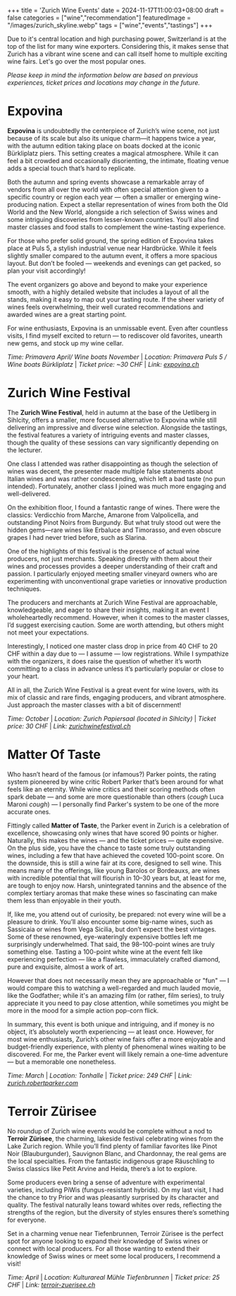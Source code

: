 +++
title = 'Zurich Wine Events'
date = 2024-11-17T11:00:03+08:00
draft = false
categories = ["wine","recommendation"]
featuredImage = "/images/zurich_skyline.webp"
tags = ["wine","events","tastings"]
+++

Due to it's central location and high purchasing power, Switzerland is at the top of the list for many wine exporters. Considering this, it makes sense that Zurich has a vibrant wine scene and can call itself home to multiple exciting wine fairs. Let's go over the most popular ones. 

*Please keep in mind the information below are based on previous experiences, ticket prices and locations may change in the future.*

# Expovina
**Expovina** is undoubtedly the centerpiece of Zurich’s wine scene, not just because of its scale but also its unique charm—it happens twice a year, with the autumn edition taking place on boats docked at the iconic Bürkliplatz piers. This setting creates a magical atmosphere. While it can feel a bit crowded and occasionally disorienting, the intimate, floating venue adds a special touch that’s hard to replicate.

Both the autumn and spring events showcase a remarkable array of vendors from all over the world with often special attention given to a specific country or region each year — often a smaller or emerging wine-producing nation. Expect a stellar representation of wines from both the Old World and the New World, alongside a rich selection of Swiss wines and some intriguing discoveries from lesser-known countries. You’ll also find master classes and food stalls to complement the wine-tasting experience.

For those who prefer solid ground, the spring edition of Expovina takes place at Puls 5, a stylish industrial venue near Hardbrücke. While it feels slightly smaller compared to the autumn event, it offers a more spacious layout. But don’t be fooled — weekends and evenings can get packed, so plan your visit accordingly!

The event organizers go above and beyond to make your experience smooth, with a highly detailed website that includes a layout of all the stands, making it easy to map out your tasting route. If the sheer variety of wines feels overwhelming, their well curated recommendations and awarded wines are a great starting point.

For wine enthusiasts, Expovina is an unmissable event. Even after countless visits, I find myself excited to return — to rediscover old favorites, unearth new gems, and stock up my wine cellar.

*Time: Primavera April/ Wine boats November* | *Location: Primavera Puls 5 / Wine boats Bürkliplatz* | *Ticket price: ~30 CHF* | *Link: [expovina.ch](https://expovina.ch/en-ch/)*

# Zurich Wine Festival
The **Zurich Wine Festival**, held in autumn at the base of the Uetliberg in Sihlcity, offers a smaller, more focused alternative to Expovina while still delivering an impressive and diverse wine selection. Alongside the tastings, the festival features a variety of intriguing events and master classes, though the quality of these sessions can vary significantly depending on the lecturer.

One class I attended was rather disappointing as though the selection of wines was decent, the presenter made multiple false statements about Italian wines and was rather condescending, which left a bad taste (no pun intended). Fortunately, another class I joined was much more engaging and well-delivered.

On the exhibition floor, I found a fantastic range of wines. There were the classics: Verdicchio from Marche, Amarone from Valpolicella, and outstanding Pinot Noirs from Burgundy. But what truly stood out were the hidden gems—rare wines like Erbaluce and Timorasso, and even obscure grapes I had never tried before, such as Slarina.

One of the highlights of this festival is the presence of actual wine producers, not just merchants. Speaking directly with them about their wines and processes provides a deeper understanding of their craft and passion. I particularly enjoyed meeting smaller vineyard owners who are experimenting with unconventional grape varieties or innovative production techniques.

The producers and merchants at Zurich Wine Festival are approachable, knowledgeable, and eager to share their insights, making it an event I wholeheartedly recommend. However, when it comes to the master classes, I’d suggest exercising caution. Some are worth attending, but others might not meet your expectations.

Interestingly, I noticed one master class drop in price from 40 CHF to 20 CHF within a day due to — I assume — low registrations. While I sympathize with the organizers, it does raise the question of whether it’s worth committing to a class in advance unless it’s particularly popular or close to your heart.

All in all, the Zurich Wine Festival is a great event for wine lovers, with its mix of classic and rare finds, engaging producers, and vibrant atmosphere. Just approach the master classes with a bit of discernment!

*Time: October* | *Location: Zurich Papiersaal (located in Sihlcity)* | *Ticket price: 30 CHF* | *Link: [zurichwinefestival.ch](https://zurichwinefestival.ch/)*

# Matter Of Taste
Who hasn’t heard of the famous (or infamous?) Parker points, the rating system pioneered by wine critic Robert Parker that’s been around for what feels like an eternity. While wine critics and their scoring methods often spark debate — and some are more questionable than others (*cough* Luca Maroni *cough*) — I personally find Parker's system to be one of the more accurate ones.

Fittingly called **Matter of Taste**, the Parker event in Zurich is a celebration of excellence, showcasing only wines that have scored 90 points or higher. Naturally, this makes the wines — and the ticket prices — quite expensive. On the plus side, you have the chance to taste some truly outstanding wines, including a few that have achieved the coveted 100-point score. On the downside, this is still a wine fair at its core, designed to sell wine. This means many of the offerings, like young Barolos or Bordeauxs, are wines with incredible potential that will flourish in 10–30 years but, at least for me, are tough to enjoy now. Harsh, unintegrated tannins and the absence of the complex tertiary aromas that make these wines so fascinating can make them less than enjoyable in their youth.

If, like me, you attend out of curiosity, be prepared: not every wine will be a pleasure to drink. You’ll also encounter some big-name wines, such as Sassicaia or wines from Vega Sicilia, but don’t expect the best vintages. Some of these renowned, eye-wateringly expensive bottles left me surprisingly underwhelmed. That said, the 98–100-point wines are truly something else. Tasting a 100-point white wine at the event felt like experiencing perfection — like a flawless, immaculately crafted diamond, pure and exquisite, almost a work of art. 

However that does not necessarily mean they are approachable or "fun" — I would compare this to watching a well-regarded and much lauded movie, like the Godfather; while it's an amazing film (or rather, film series), to truly appreciate it you need to pay close attention, while sometimes you might be more in the mood for a simple action pop-corn flick. 

In summary, this event is both unique and intriguing, and if money is no object, it’s absolutely worth experiencing — at least once. However, for most wine enthusiasts, Zurich’s other wine fairs offer a more enjoyable and budget-friendly experience, with plenty of phenomenal wines waiting to be discovered. For me, the Parker event will likely remain a one-time adventure — but a memorable one nonetheless.

*Time: March* | *Location: Tonhalle* | *Ticket price: 249 CHF* | *Link: [zurich.robertparker.com](https://www.zurich.robertparker.com/)*

# Terroir Zürisee
No roundup of Zurich wine events would be complete without a nod to **Terroir Zürisee**, the charming, lakeside festival celebrating wines from the Lake Zurich region. While you’ll find plenty of familiar favorites like Pinot Noir (Blauburgunder), Sauvignon Blanc, and Chardonnay, the real gems are the local specialties. From the fantastic indigenous grape Räuschling to Swiss classics like Petit Arvine and Heida, there’s a lot to explore.

Some producers even bring a sense of adventure with experimental varieties, including PiWis (fungus-resistant hybrids). On my last visit, I had the chance to try Prior and was pleasantly surprised by its character and quality. The festival naturally leans toward whites over reds, reflecting the strengths of the region, but the diversity of styles ensures there’s something for everyone.

Set in a charming venue near Tiefenbrunnen, Terroir Zürisee is the perfect spot for anyone looking to expand their knowledge of Swiss wines or connect with local producers. For all those wanting to extend their knowledge of Swiss wines or meet some local producers, I recommend a visit!

*Time: April* | *Location: Kulturareal Mühle Tiefenbrunnen* | *Ticket price: 25 CHF* | *Link: [terroir-zuerisee.ch](https://terroir-zuerisee.ch/)*